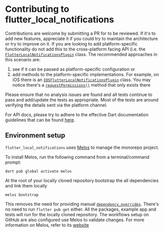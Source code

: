 # Contributing to flutter_local_notifications

Contributions are welcome by submitting a PR for to be reviewed. If it's to add new features, appreciate it if you could try to maintain the architecture or try to improve on it. If you are looking to add platform-specific functionality do not add this to the cross-platform facing API (i.e. the [`FlutterLocalNotificationsPlugin`](https://pub.dev/documentation/flutter_local_notifications/latest/flutter_local_notifications/FlutterLocalNotificationsPlugin-class.html) class. The recommended approaches in this scenario are:

1. see if it can be passed as platform-specific configuration or
2. add methods to the platform-specific implementations. For example, on iOS there is an [`IOSFlutterLocalNotificationsPlugin`](https://pub.dev/documentation/flutter_local_notifications/latest/flutter_local_notifications/IOSFlutterLocalNotificationsPlugin-class.html) class. You may notice there's a [`requestPermissions()`](https://pub.dev/documentation/flutter_local_notifications/latest/flutter_local_notifications/IOSFlutterLocalNotificationsPlugin/requestPermissions.html) method that only exists there

Please ensure that no analysis issues are found and all tests continue to pass and add/update the tests as appropriate.
Most of the tests are around verifying the details sent via the platform channel.

For API docs, please try to adhere to the effective Dart documentation guidelines that can be found [here](https://dart.dev/guides/language/effective-dart/documentation).

## Environment setup

`flutter_local_notifications` uses [Melos](https://melos.invertase.dev) to manage the monorepo project.

To install Melos, run the following command from a terminal/command prompt:

```
dart pub global activate melos
```

At the root of your locally cloned repository bootstrap the all dependencies and link them locally

```
melos bootstrap
```

This removes the need for providing manual [`dependency_overrides`](https://dart.dev/tools/pub/pubspec). There's no need to run `flutter pub get` either. All the packages, example app and tests will run for the locally cloned repository. The workflows setup on GitHub are also configured use Melos to validate changes. For more information on Melos, refer to its [website](https://melos.invertase.dev)
